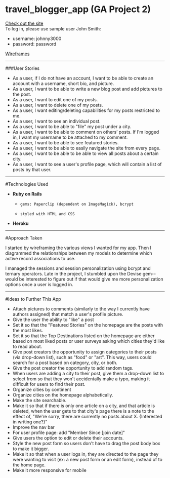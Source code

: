 # travel_blogger_app (GA Project 2)

[Check out the site](https://intense-lowlands-8490.herokuapp.com/)  
To log in, please use sample user John Smith:   
* username: johnny3000  
* password: password

[Wireframes](https://travelbloggerapp.mybalsamiq.com/projects/travelblogger/edit)

---

###User Stories

* As a user, if I do not have an account, I want to be able to create an account with a username, short bio, and picture.
* As a user, I want to be able to write a new blog post and add pictures to the post. 
* As a user, I want to edit one of my posts. 
* As a user, I want to delete one of my posts. 
* As a user, I want editing/deleting capabilities for my posts restricted to me.
* As a user, I want to see an individual post.
* As a user, I want to be able to "file" my post under a city.
* As a user, I want to be able to comment on others’ posts. If I'm logged in, I want my username to be attached to my comment.
* As a user, I want to be able to see featured stories. 
* As a user, I want to be able to easily navigate the site from every page.
* As a user, I want to be able to be able to view all posts about a certain city.
* As a user, I want to see a user's profile page, which will contain a list of posts by that user.


---

#Technologies Used

* **Ruby on Rails**  
    *     gems: Paperclip (dependent on ImageMagick), bcrypt
    *     styled with HTML and CSS 
* **Heroku**

---
#Approach Taken 

I started by wireframing the various views I wanted for my app. Then I diagrammed the relationships between my models to determine which active record associations to use.

I managed the sessions and session personalization using bcrypt and ternary operators. Late in the project, I stumbled upon the Devise gem--would be interested to figure out if that would give me more personalization options once a user is logged in. 

---

#Ideas to Further This App 

* Attach pictures to comments (similarly to the way I currently have authors assigned) that match a user's profile picture. 
* Give the user the ability to "like" a post
* Set it so that the "Featured Stories" on the homepage are the posts with the most likes. 
* Set it so that the Top Destinations listed on the homepage are either based on most liked posts or user surveys asking which cities they'd like to read about. 
* Give post creators the opportunity to assign categories to their posts (via drop-down list), such as "food" or "art". This way, users could search for a post based on category, city, or both. 
* Give the post creator the opportunity to add random tags.
* When users are adding a city to their post, give them a drop-down list to select from so that they won't accidentally make a typo, making it difficult for users to find their post. 
* Organize cities by continent 
* Organize cities on the homepage alphabetically. 
* Make the site searchable.
* Make it so that if there is only one article on a city, and that article is deleted, when the user gets to that city's page there is a note to the effect of, "We're sorry, there are currently no posts about X. {Interested in writing one?}"
* Improve the nav bar
* For user profile page: add "Member Since [join date]"
* Give users the option to edit or delete their accounts.
* Style the new post form so users don't have to drag the post body box to make it bigger. 
* Make it so that when a user logs in, they are directed to the page they were wanting to visit (ex: a new post form or an edit form), instead of to the home page.
* Make it more responsive for mobile



